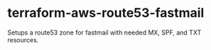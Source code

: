 # terraform-aws-route53-fastmail
Setups a route53 zone for fastmail with needed MX, SPF, and TXT resources. 
